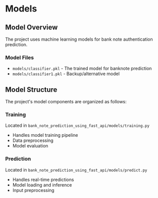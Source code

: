 # Models

## Model Overview
The project uses machine learning models for bank note authentication prediction.

### Model Files
- `models/classifier.pkl` - The trained model for banknote prediction
- `models/classifier1.pkl` - Backup/alternative model

## Model Structure
The project's model components are organized as follows:

### Training
Located in `bank_note_prediction_using_fast_api/models/training.py`
- Handles model training pipeline
- Data preprocessing
- Model evaluation

### Prediction
Located in `bank_note_prediction_using_fast_api/models/predict.py`
- Handles real-time predictions
- Model loading and inference
- Input preprocessing